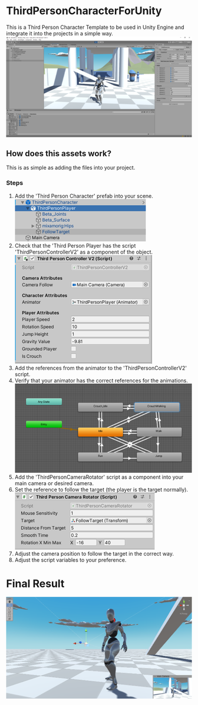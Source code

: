 # ThirdPersonCharacterForUnity
This is a Third Person Character Template to be used in Unity Engine and integrate it into the projects in a simple way.
![Third Person Character Demo](/ThirdPersonCharacter.png)
## How does this assets work?
This is as simple as adding the files into your project.

### Steps
1) Add the 'Third Person Character' prefab into your scene.
   ![Third Person Character Prefab](/ThirdPersonCharacterPrefab.png)
2) Check that the 'Third Person Player has the script 'ThirdPersonControllerV2' as a component of the object.
   ![Third Person Character Script](/ThirdPersonPlayerScript.png)
3) Add the references from the animator to the 'ThirdPersonControllerV2' script.
4) Verify that your animator has the correct references for the animations.
   ![Third Person Character Script](/ThirdPersonPlayerAnimator.png)
5) Add the 'ThirdPersonCameraRotator' script as a component into your main camera or desired camera.
6) Set the reference to follow the target (the player is the target normally).
   ![Third Person Character Script](/ThirdPersonCameraScript.png)
7) Adjust the camera position to follow the target in the correct way.
8) Adjust the script variables to your preference.

# Final Result
![Third Person Character Script](/ThirdPersonCharacterView.png)